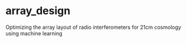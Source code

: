 # array_design
Optimizing the array layout of radio interferometers for 21cm cosmology using machine learning
